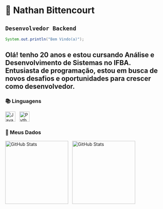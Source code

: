 # 🚀 Nathan Bittencourt 

## `Desenvolvedor Backend` ##

```java
System.out.println("Bem Vindo(a)");
```

Olá! tenho 20 anos e estou cursando Análise e Desenvolvimento de Sistemas no IFBA. Entusiasta de programação, estou em busca de novos desafios e oportunidades para crescer como desenvolvedor.
---

### 📚 Linguagens

<img 
    align="left" 
    alt="Java" 
    title="Java"
    width="32px" 
    style="padding-right: 10px;" 
    src="https://cdn.jsdelivr.net/gh/devicons/devicon@latest/icons/java/java-original.svg" 
/>

<img 
    align="left" 
    alt="Python" 
    title="Python"
    width="32px" 
    style="padding-right: 10px;" 
    src="https://cdn.jsdelivr.net/gh/devicons/devicon@latest/icons/python/python-original.svg" 
/>
<br/>
<br/>

### 🎲 Meus Dados

<p>
  <img 
    align="left" 
    alt="GitHub Stats" 
    height="200" 
    style="padding-right: 10px;" 
    src="https://github-readme-stats.vercel.app/api?username=NathanBitt&show_icons=true&theme=dark&include_all_commits=true&locale=pt-br" 
  />

<img 
      align="left" 
      alt="GitHub Stats" 
      height="200" 
      src="https://github-readme-stats.vercel.app/api/top-langs/?username=NathanBitt&theme=dark&layout=compact&custom_title=Tecnologias&langs_count=9" 
  />

</p>







